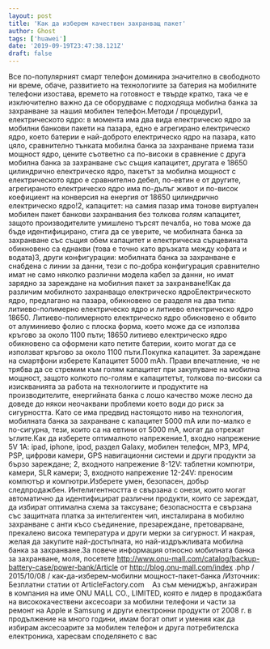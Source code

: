 ```yaml
---
layout: post
title: 'Как да изберем качествен захранващ пакет'
author: Ghost
tags: ['huawei']
date: '2019-09-19T23:47:38.121Z'
draft: false
---
```


Все по-популярният смарт телефон доминира значително в свободното ни време, обаче, развитието на технологиите за батерия на мобилните телефони изостава, времето на готовност е твърде кратко, така че е изключително важно да се оборудваме с подходяща мобилна банка за захранване за нашия мобилен телефон.Методи / процедури1, електрическото ядро: в момента има два вида електрическо ядро ​​за мобилни банкови пакети на пазара, едно е агрегирано електрическо ядро, което батерии е най-доброто електрическо ядро ​​на пазара, като цяло, сравнително тънката мобилна банка за захранване приема тази мощност ядро, цените съответно са по-високи в сравнение с друга мобилна банка за захранване със същия капацитет, другата е 18650 цилиндрично електрическо ядро, пакетът за мобилна мощност с електрическото ядро ​​е сравнително дебел, по-евтин е от другите, агрегираното електрическо ядро ​​има по-дълъг живот и по-висок коефициент на конверсия на енергия от 18650 цилиндрично електрическо ядро!2, капацитет: на самия пазар има тонове виртуален мобилен пакет банкови захранвания без толкова голям капацитет, защото производителите умишлено търсят печалба, но това може да бъде идентифицирано, стига да се уверите, че мобилната банка за захранване със същия обем капацитет и електрическа сърцевината обикновено са еднакви (това е точно като връзката между кофата и водата)3, други конфигурации: мобилната банка за захранване е снабдена с линии за данни, тези с по-добра конфигурация сравнително имат не само няколко различни модела кабел за данни, но имат зарядно за зареждане на мобилния пакет за захранване!Как да различим мобилното захранващо електрическо ядроЕлектрическото ядро, предлагано на пазара, обикновено се разделя на два типа: литиево-полимерно електрическо ядро ​​и литиево електрическо ядро ​​18650. Литиево-полимерното електрическо ядро ​​обикновено е обвито от алуминиево фолио с плоска форма, което може да се използва кръгово за около 1100 пъти; 18650 литиево електрическо ядро ​​обикновено са оформени като петите батерии, които могат да се използват кръгово за около 1100 пъти.Покупка капацитет. За зареждане на смартфони изберете Капацитет 5000 mAh. Прави впечатление, че не трябва да се стремим към голям капацитет при закупуване на мобилна мощност, защото колкото по-голям е капацитетът, толкова по-високи са изискванията за работа на технологиите и продуктите на производителите, енергийната банка с лошо качество може лесно да доведе до някои неочаквани проблеми което води до риск за сигурността. Като се има предвид настоящото ниво на технология, мобилната банка за захранване с капацитет 5000 mA или по-малко е по-сигурна, тези, които са на евтини от 5000 mA, могат да отрежат ъглите.Как да изберете оптималното напрежение.1, входно напрежение 5V 1A: ipad, iphone, ipod, раздел Galaxy, мобилен телефон, MP3, MP4, PSP, цифрови камери, GPS навигационни системи и други продукти за бързо зареждане; 2, входното напрежение 8-12V: таблетни компютри, камери, SLR камери; 3, входното напрежение 12-24V: преносим компютър и компютри.Изберете умен, безопасен, добър следпродажбен. Интелигентността е свързана с онези, които могат автоматично да идентифицират различни продукти, които се зареждат, да избират оптимална схема за таксуване; безопасността е свързана със защитната платка за интелигентен чип, инсталирана в мобилно захранване с анти късо съединение, презареждане, претоварване, прекалено висока температура и други мерки за сигурност. И накрая, желая да закупите най-достъпната, но най-издръжливата мобилна банка за захранване.За повече информация относно мобилната банка за захранване, моля, посетете http://www.onu-mall.com/catalog/backup-battery-case/power-bank/Article от http://blog.onu-mall.com/index .php / 2015/10/08 / как-да-изберем-мобилни мощност-пакет-банка /Източник: Безплатни статии от ArticleFactory.com    Аз съм мениджър, ангажиран в компания на име ONU MALL CO., LIMITED, която е лидер в продажбата на висококачествени аксесоари за мобилни телефони и части за ремонт на Apple и Samsung и други електронни продукти от 2008 г. в продължение на много години, имам богат опит и умения как да избирам аксесоарите за мобилен телефон и друга потребителска електроника, харесвам споделянето с вас
